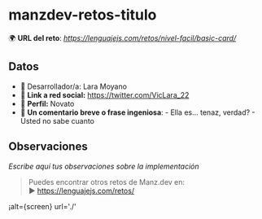# manzdev-retos-titulo

🌍 **URL del reto**: *https://lenguajejs.com/retos/nivel-facil/basic-card/*

## Datos

- 🦄 Desarrollador/a: Lara Moyano
- 🐇 **Link a red social:** https://twitter.com/VicLara_22
- 🦾 **Perfil:** Novato 
- 💬 **Un comentario breve o frase ingeniosa**: - Ella es... tenaz, verdad? - Usted no sabe cuanto

## Observaciones

*Escribe aquí tus observaciones sobre la implementación*

> Puedes encontrar otros retos de Manz.dev en: <br>▶ https://lenguajejs.com/retos/

¡alt={screen} url='./'